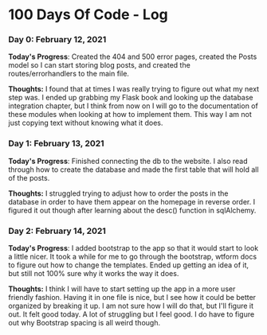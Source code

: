 # 100 Days Of Code - Log

### Day 0: February 12, 2021

**Today's Progress**: Created the 404 and 500 error pages, created the Posts model so I can start storing blog posts, and created the routes/errorhandlers to the main file.

**Thoughts:** I found that at times I was really trying to figure out what my next step was. I ended up grabbing my Flask book and looking up the database integration chapter, but I think from now on I will go to the documentation of these modules when looking at how to implement them. This way I am not just copying text without knowing what it does.


### Day 1: February 13, 2021

**Today's Progress**: Finished connecting the db to the website. I also read through how to create the database and made the first table that will hold all of the posts.

**Thoughts:** I struggled trying to adjust how to order the posts in the database in order to have them appear on the homepage in reverse order. I figured it out though after learning about the desc() function in sqlAlchemy.


### Day 2: February 14, 2021

**Today's Progress**: I added bootstrap to the app so that it would start to look a little nicer. It took a while for me to go through the bootstrap, wtform docs to figure out how to change the templates. Ended up getting an idea of it, but still not 100% sure why it works the way it does.

**Thoughts:** I think I will have to start setting up the app in a more user friendly fashion. Having it in one file is nice, but I see how it could be better organized by breaking it up. I am not sure how I will do that, but I'll figure it out. It felt good today. A lot of struggling but I feel good. I do have to figure out why Bootstrap spacing is all weird though.
